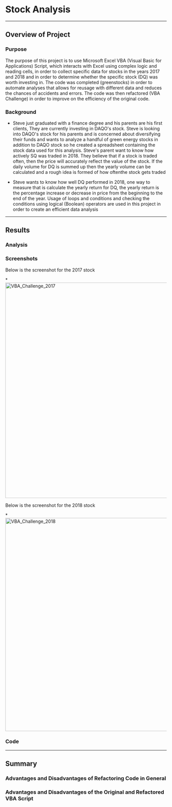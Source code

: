 # Stock Analysis

---

## Overview of Project

### Purpose

The purpose of this project is to use Microsoft Excel VBA (Visual Basic for Applications) Script, which interacts with Excel using complex logic and reading cells, in order to collect specific data for stocks in the years 2017 and 2018 and in order to determine whether the specific stock (DQ) was worth investing in. The code was completed (greenstocks) in order to automate analyses that allows for reusage with different data and reduces the chances of accidents and errors. The code was then refactored (VBA Challenge) in order to improve on the efficiency of the original code.

### Background
* Steve just graduated with a finance degree and his parents are his first clients, They are currently investing in DAQO's stock. Steve is looking into DAQO's stock for his parents and is concerned about diversifying their funds and wants to analyze a handful of green energy stocks in addition to DAQO stock so he created a spreadsheet containing the stock data used for this analysis. Steve's parent want to know how actively SQ was traded in 2018. They believe that if a stock is traded often, then the price will accurately reflect the value of the stock. If the daily volume for DQ is summed up then the yearly volume can be calculated and a rough idea is formed of how oftenthe stock gets traded

* Steve wants to know how well DQ performed in 2018, one way to measure that is calculate the yearly return for DQ, the yearly return is the percentage increase or decrease in price from the beginning to the end of the year. Usage of loops and conditions and checking the conditions using logical (Boolean) operators are used in this project in order to create an efficient data analysis

---

## Results



### Analysis 

### Screenshots

Below is the screenshot for the 2017 stock

*<img width="672" alt="VBA_Challenge_2017" src="https://user-images.githubusercontent.com/110814780/196634036-5480b392-5fec-43ab-9c5c-a87e305de55a.png">

Below is the screenshot for the 2018 stock

*<img width="665" alt="VBA_Challenge_2018" src="https://user-images.githubusercontent.com/110814780/196634061-a9a8db7e-566b-4382-99c6-b85843c2a406.png">

### Code

---

## Summary

### Advantages and Disadvantages of Refactoring Code in General

### Advantages and Disadvantages of the Original and Refactored VBA Script

